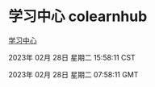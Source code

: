 # 学习中心 colearnhub
[学习中心](http://:56308/colearnhub/)

2023年 02月 28日 星期二 15:58:11 CST

2023年 02月 28日 星期二 07:58:11 GMT
